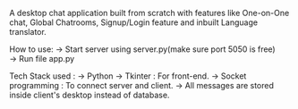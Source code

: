 
A desktop chat application built from scratch with features like One-on-One chat, Global Chatrooms, Signup/Login feature and inbuilt Language translator.

How to use:
-> Start server using server.py(make sure port 5050 is free)                        
-> Run file app.py

Tech Stack used :
-> Python
-> Tkinter : For front-end.
-> Socket programming : To connect server and client.
-> All messages are stored inside client's desktop instead of database.
